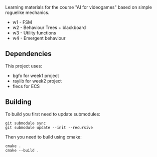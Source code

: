 Learning materials for the course "AI for videogames" based on simple roguelike mechanics.
* w1 - FSM
* w2 - Behaviour Trees + blackboard
* w3 - Utility functions
* w4 - Emergent behaviour

## Dependencies
This project uses:
* bgfx for week1 project
* raylib for week2 project
* flecs for ECS

## Building

To build you first need to update submodules:
```
git submodule sync
git submodule update --init --recursive
```

Then you need to build using cmake:
```
cmake .
cmake --build .
```
